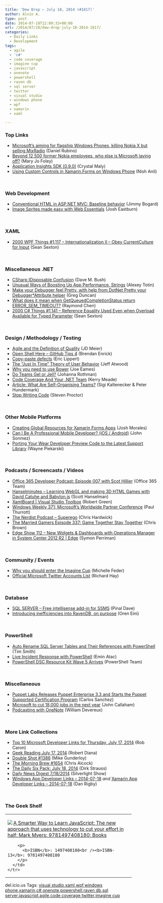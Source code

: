```yaml
---
title: 'Dew Drop – July 18, 2014 (#1817)'
author: Alvin A.
type: post
date: 2014-07-18T12:09:33+00:00
url: /2014/07/18/dew-drop-july-18-2014-1817/
categories:
  - Daily Links
  - Development
tags:
  - agile
  - 'c#'
  - code coverage
  - imagine cup
  - javascript
  - onenote
  - powershell
  - raven db
  - sql server
  - twitter
  - visual studio
  - windows phone
  - wpf
  - xamarin
  - xaml

---
```

### <a name="top"></a>Top Links

  * <a href="http://feedproxy.google.com/~r/wmexperts/~3/bYyXknYXtBU/story01.htm" target="_blank">Microsoft&#8217;s aiming for flagship Windows Phones, killing Nokia X but selling MixRadio</a> (Daniel Rubino)
  * <a href="http://www.zdnet.com/beyond-12500-former-nokia-employees-who-else-is-microsoft-laying-off-7000031726/#ftag=RSS0966a21" target="_blank">Beyond 12,500 former Nokia employees, who else is Microsoft laying off?</a> (Mary Jo Foley)
  * <a href="http://blogs.msdn.com/b/visualstudioalm/archive/2014/07/17/application-insights-sdk-0-9-0.aspx" target="_blank">Application Insights SDK (0.9.0)</a> (Crystal Maly)
  * <a href="http://blog.xamarin.com/using-custom-controls-in-xamarin.forms-on-windows-phone/" target="_blank">Using Custom Controls in Xamarin.Forms on Windows Phone</a> (Nish Anil)

&nbsp;

### <a name="web"></a>Web Development

  * <a href="http://feedproxy.google.com/~r/LosTechies/~3/U8R1Mh2XZEs/" target="_blank">Conventional HTML in ASP.NET MVC: Baseline behavior</a> (Jimmy Bogard)
  * <a href="http://blog.falafel.com/Blogs/JoshEastburn/josh-eastburn/2014/07/17/image-sprites-made-easy-with-web-essentials" target="_blank">Image Sprites made easy with Web Essentials</a> (Josh Eastburn)

&nbsp;

### <a name="silverlight"></a>XAML

  * <a href="http://wpf.2000things.com/2014/07/17/1117-internationalization-ii-obey-currentculture-for-input/" target="_blank">2000 WPF Things #1,117 – Internationalization II – Obey CurrentCulture for Input</a> (Sean Sexton)

&nbsp;

### <a name="dotnet"></a>Miscellaneous .NET

  * <a href="http://blog.dmbcllc.com/csharp-idisposable-confusion/" target="_blank">CSharp IDisposable Confusion</a> (Dave M. Bush)
  * <a href="http://blog.jetbrains.com/dotnet/2014/07/17/unusual-ways-of-boosting-up-app-performance-strings/" target="_blank">Unusual Ways of Boosting Up App Performance. Strings</a> (Alexey Totin)
  * <a href="http://coolthingoftheday.blogspot.com/2014/07/make-your-debugger-feel-pretty-with.html" target="_blank">Make your Debugger feel Pretty, with help from DotNet Pretty your Debugger*Attribute helper</a> (Greg Duncan)
  * <a href="http://blogs.msdn.com/b/oldnewthing/archive/2014/07/17/10543082.aspx" target="_blank">What does it mean when GetQueuedCompletionStatus return ERROR_SEM_TIMEOUT?</a> (Raymond Chen)
  * <a href="http://csharp.2000things.com/2014/07/18/1141-reference-equality-used-even-when-overload-available-for-typed-parameter/" target="_blank">2000 C# Things #1,141 – Reference Equality Used Even when Overload Available for Typed Parameter</a> (Sean Sexton)

&nbsp;

### <a name="design"></a>Design / Methodology / Testing

  * <a href="http://feedproxy.google.com/~r/jmeier/~3/EcADQWa1FNE/agile-and-the-definition-of-quality.aspx" target="_blank">Agile and the Definition of Quality</a> (JD Meier)
  * <a href="http://feedproxy.google.com/~r/BrendanEnrick/~3/mzdIja4kkGY/post.aspx" target="_blank">Open Shell Here &#8211; GitHub Tips 4</a> (Brendan Enrick)
  * <a href="http://ericlippert.com/2014/07/17/copy-paste-defects/" target="_blank">Copy-paste defects</a> (Eric Lippert)
  * <a href="http://blog.codinghorror.com/the-just-in-time-theory/" target="_blank">The &#8220;Just In Time&#8221; Theory of User Behavior</a> (Jeff Atwood)
  * <a href="http://blog.pluralsight.com/about-bower" target="_blank">Why you need to use Bower</a> (Joe Eames)
  * <a href="http://feedproxy.google.com/~r/ManagingProductDevelopment/~3/2GAvDSRs4yo/do-teams-gel-or-jell.html" target="_blank">Do Teams Gel or Jell?</a> (Johanna Rothman)
  * <a href="http://blog.ncover.com/code-coverage-and-your-net-team/" target="_blank">Code Coverage And Your .NET Team</a> (Kerry Meade)
  * <a href="http://www.infoq.com/articles/what-are-self-organising-teams?utm_campaign=infoq_content&utm_source=infoq&utm_medium=feed&utm_term=global" target="_blank">Article: What Are Self-Organising Teams?</a> (Sigi Kaltenecker & Peter Hundermark)
  * <a href="http://www.proctor-it.com/stop-writing-code/" target="_blank">Stop Writing Code</a> (Steven Proctor)

&nbsp;

### <a name="mobile"></a>Other Mobile Platforms

  * <a href="http://blog.falafel.com/Blogs/joshmorales/josh-morales/2014/07/17/creating-global-resources-for-xamarin-forms-apps" target="_blank">Creating Global Resources for Xamarin Forms Apps</a> (Josh Morales)
  * <a href="http://simpleprogrammer.com/2014/07/17/can-professional-mobile-developer-ios-android/?utm_source=rss&utm_medium=rss&utm_campaign=can-professional-mobile-developer-ios-android" target="_blank">Can I Be A Professional Mobile Developer? (iOS / Android)</a> (John Sonmez)
  * <a href="http://feedproxy.google.com/~r/blogspot/hsDu/~3/Pz1985rC01c/porting-your-wear-developer-preview.html" target="_blank">Porting Your Wear Developer Preview Code to the Latest Support Library</a> (Wayne Piekarski)

&nbsp;

### <a name="podcasts"></a>Podcasts / Screencasts / Videos

  * <a href="http://blogs.office.com/2014/07/17/office-365-developer-podcast-episode-007-with-scot-hillier/" target="_blank">Office 365 Developer Podcast: Episode 007 with Scot Hillier</a> (Office 365 Team)
  * <a href="http://feedproxy.google.com/~r/HanselminutesWMA/~3/CfFD3YX-_ww/default.aspx" target="_blank">Hanselminutes &#8211; Learning WebGL and making 3D HTML Games with David Catuhe and Babylon.js</a> (Scott Hanselman)
  * <a href="http://channel9.msdn.com/Shows/Visual-Studio-Toolbox/XamlBoard" target="_blank">XamlBoard | Visual Studio Toolbox</a> (Robert Green)
  * <a href="http://winsupersite.com/podcasts/windows-weekly-371-microsofts-worldwide-partner-conference" target="_blank">Windows Weekly 371: Microsoft&#8217;s Worldwide Partner Conference</a> (Paul Thurrott)
  * <a href="http://nerdist.libsyn.com/superego" target="_blank">The Nerdist Podcast &#8211; Superego</a> (Chris Hardwick)
  * <a href="http://www.themarriedgamers.net/the-married-gamers-episode-337-game-together-stay-together/" target="_blank">The Married Gamers Episode 337: Game Together Stay Together</a> (Chris Brown)
  * <a href="http://channel9.msdn.com/Shows/Edge/Edge-Show-112" target="_blank">Edge Show 112 – New Widgets & Dashboards with Operations Manager in System Center 2012 R2 | Edge</a> (Symon Perriman)

&nbsp;

### <a name="events"></a>Community / Events

  * <a href="http://feeds.microsoftjobsblog.com/~r/MicrosoftJobsBlog/~3/llj1mzogBN8/" target="_blank">Why you should enter the Imagine Cup</a> (Michelle Feder)
  * <a href="http://www.windowsobserver.com/2014/07/17/official-microsoft-twitter-accounts-list/" target="_blank">Official Microsoft Twitter Accounts List</a> (Richard Hay)

&nbsp;

### <a name="sql"></a>Database

  * <a href="http://blog.sqlauthority.com/2014/07/18/sql-server-free-intellisense-add-in-for-ssms/" target="_blank">SQL SERVER – Free intellisense add-in for SSMS</a> (Pinal Dave)
  * <a href="http://feedproxy.google.com/~r/AyendeRahien/~3/qmvLwoScHJw/introducing-inefficiencies-into-ravendb-on-purpose" target="_blank">Introducing inefficiencies into RavenDB, on purpose</a> (Oren Eini)

&nbsp;

### <a name="ps"></a>PowerShell

  * <a href="http://www.mssqltips.com/tip.asp?tip=3274" target="_blank">Auto Rename SQL Server Tables and Their References with PowerShell</a> (Tim Smith)
  * <a href="http://www.powershellmagazine.com/2014/07/17/live-incident-response-with-powershell/" target="_blank">Live Incident Response with PowerShell</a> (Emin Atac)
  * <a href="http://blogs.msdn.com/b/powershell/archive/2014/07/17/powershell-dsc-resource-kit-wave-5-arrives.aspx" target="_blank">PowerShell DSC Resource Kit Wave 5 Arrives</a> (PowerShell Team)

&nbsp;

### <a name="misc"></a>Miscellaneous

  * <a href="http://www.infoq.com/news/2014/07/puppet-enterprise-3-3-supported?utm_campaign=infoq_content&utm_source=infoq&utm_medium=feed&utm_term=global" target="_blank">Puppet Labs Releases Puppet Enterprise 3.3 and Starts the Puppet Supported Certification Program</a> (Carlos Sanchez)
  * <a href="http://feedproxy.google.com/~r/wmexperts/~3/dbpIfZDhH7E/story01.htm" target="_blank">Microsoft to cut 18,000 jobs in the next year</a> (John Callaham)
  * <a href="http://blogs.office.com/2014/07/17/podcasting-with-onenote/" target="_blank">Podcasting with OneNote</a> (William Devereux)

&nbsp;

### <a name="links"></a>More Link Collections

  * <a href="http://blogs.msdn.com/b/robcaron/archive/2014/07/17/top-10-microsoft-developer-links-for-thursday-july-17-2014.aspx" target="_blank">Top 10 Microsoft Developer Links for Thursday, July 17, 2014</a> (Rob Caron)
  * <a href="http://feeds.regulargeek.com/~r/RegularGeek/~3/TWb2lEwpB_I/" target="_blank">Geek Reading July 17, 2014</a> (Robert Diana)
  * <a href="http://afreshcup.com/home/2014/7/17/double-shot-1386.html" target="_blank">Double Shot #1386</a> (Mike Gunderloy)
  * <a href="http://feedproxy.google.com/~r/ReflectivePerspective/~3/a8NNGP9CphQ/" target="_blank">The Morning Brew #1654</a> (Chris Alcock)
  * <a href="http://feeds.feedblitz.com/~/69421233/0/dirkstrauss~The-Daily-Six-Pack-July" target="_blank">The Daily Six Pack: July 18, 2014</a> (Dirk Strauss)
  * <a href="http://feedproxy.google.com/~r/silverlightshow/~3/cL0ywr07sBU/Daily-News-Digest-7-18-2014.aspx" target="_blank">Daily News Digest 7/18/2014</a> (Silverlight Show)
  * <a href="http://windowsappdev.com/2014/07/windows-app-developer-links-2014-07-18/" target="_blank">Windows App Developer Links &#8211; 2014-07-18</a> _and_ <a href="http://xamarinappdev.com/2014/07/xamarin-app-developer-links-2014-07-18/" target="_blank">Xamarin App Developer Links &#8211; 2014-07-18</a> (Dan Rigby)

&nbsp;

### <a name="shelf"></a>The Geek Shelf

<div id="scid:7dc1bd33-94bd-46fd-a20b-0131235bcd47:5e8d2b6c-d3ec-42b0-9c50-d2d7297fa563" class="wlWriterEditableSmartContent" style="float: none; padding-bottom: 0px; padding-top: 0px; padding-left: 0px; margin: 0px; display: inline; padding-right: 0px">
  <table cellspacing="0" cellpadding="2" width="400" border="0" unselectable="on">
    <tr>
      <td valign="top" width="400">
        <p>
          <a title="A Smarter Way to Learn JavaScript: The new approach that uses technology to cut your effort in half: Mark Myers: 9781497408180: Books" href="http://www.amazon.com/exec/obidos/ASIN/1497408180/alvinashcraft-20"><img data-recalc-dims="1" decoding="async" src="https://i0.wp.com/images.amazon.com/images/P/1497408180.01.MZZZZZZZ.jpg?w=660" border="0" align="left" style="float:left" />A Smarter Way to Learn JavaScript: The new approach that uses technology to cut your effort in half: Mark Myers: 9781497408180: Books</a>
        </p>
        
        <p>
          <b>ISBN</b>: 1497408180<br /><b>ISBN-13</b>: 9781497408180
        </p>
      </td>
    </tr>
  </table>
</div>

<div id="scid:0767317B-992E-4b12-91E0-4F059A8CECA8:c762d221-38c5-4a6c-b24b-966c5f371e55" class="wlWriterEditableSmartContent" style="float: none; padding-bottom: 0px; padding-top: 0px; padding-left: 0px; margin: 0px; display: inline; padding-right: 0px">
  del.icio.us Tags: <a href="http://del.icio.us/popular/visual+studio" rel="tag">visual studio</a>,<a href="http://del.icio.us/popular/xaml" rel="tag">xaml</a>,<a href="http://del.icio.us/popular/wpf" rel="tag">wpf</a>,<a href="http://del.icio.us/popular/windows+phone" rel="tag">windows phone</a>,<a href="http://del.icio.us/popular/xamarin" rel="tag">xamarin</a>,<a href="http://del.icio.us/popular/c%23" rel="tag">c#</a>,<a href="http://del.icio.us/popular/onenote" rel="tag">onenote</a>,<a href="http://del.icio.us/popular/powershell" rel="tag">powershell</a>,<a href="http://del.icio.us/popular/raven+db" rel="tag">raven db</a>,<a href="http://del.icio.us/popular/sql+server" rel="tag">sql server</a>,<a href="http://del.icio.us/popular/javascript" rel="tag">javascript</a>,<a href="http://del.icio.us/popular/agile" rel="tag">agile</a>,<a href="http://del.icio.us/popular/code+coverage" rel="tag">code coverage</a>,<a href="http://del.icio.us/popular/twitter" rel="tag">twitter</a>,<a href="http://del.icio.us/popular/imagine+cup" rel="tag">imagine cup</a>
</div>